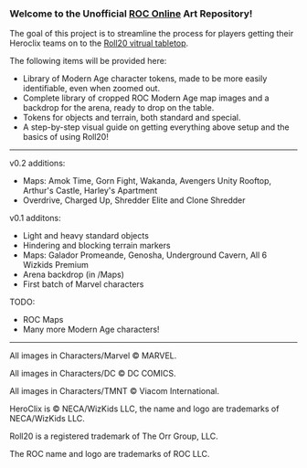 ### Welcome to the Unofficial [ROC Online](https://roc.ionsuite.com/) Art Repository!

The goal of this project is to streamline the process for players getting their Heroclix teams on to the [Roll20 vitrual tabletop](https://roll20.net/).

The following items will be provided here:
* Library of Modern Age character tokens, made to be more easily identifiable, even when zoomed out.
* Complete library of cropped ROC Modern Age map images and a backdrop for the arena, ready to drop on the table.
* Tokens for objects and terrain, both standard and special.
* A step-by-step visual guide on getting everything above setup and the basics of using Roll20!

---

v0.2 additions:
* Maps: Amok Time, Gorn Fight, Wakanda, Avengers Unity Rooftop, Arthur's Castle, Harley's Apartment
* Overdrive, Charged Up, Shredder Elite and Clone Shredder

v0.1 additons:
* Light and heavy standard objects
* Hindering and blocking terrain markers
* Maps: Galador Promeande, Genosha, Underground Cavern, All 6 Wizkids Premium
* Arena backdrop (in /Maps)
* First batch of Marvel characters

TODO:
* ROC Maps
* Many more Modern Age characters!

---

All images in Characters/Marvel © MARVEL.

All images in Characters/DC © DC COMICS.

All images in Characters/TMNT © Viacom International.

HeroClix is © NECA/WizKids LLC, the name and logo are trademarks of NECA/WizKids LLC.

Roll20 is a registered trademark of The Orr Group, LLC.

The ROC name and logo are trademarks of ROC LLC.
